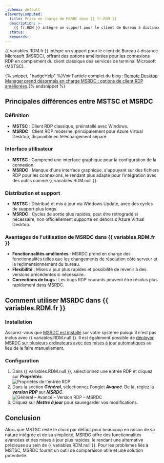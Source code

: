 ```yaml
---
_schema: default
eleventyComputed:
  title: Prise en charge de MSRDC dans {{ fr.RDM }}
  description: >-
    {{ fr.RDM }} intègre un support pour le client de Bureau à distance Microsoft (MSRDC), offrant des options améliorées pour les connexions RDP en complément du client classique des services de terminal Microsoft (MSTSC).
  status:
  keywords:
---
```

{{ variables.RDM.fr }} intègre un support pour le client de Bureau à distance Microsoft (MSRDC), offrant des options améliorées pour les connexions RDP en complément du client classique des services de terminal Microsoft (MSTSC).

{% snippet, "badgeHelp" %}Voir l'article complet du blog : [Remote Desktop Manager prend désormais en charge MSRDC : options de client RDP améliorées](https://blog.devolutions.net/2022/03/msrdc-is-now-supported-in-remote-desktop-manager/).{% endsnippet %}

## Principales différences entre MSTSC et MSRDC

### Définition

* **MSTSC** : Client RDP classique, préinstallé avec Windows.
* **MSRDC** : Client RDP moderne, principalement pour Azure Virtual Desktop, disponible en téléchargement séparé.

### Interface utilisateur

* **MSTSC** : Comprend une interface graphique pour la configuration de la connexion.
* **MSRDC** : Manque d'une interface graphique, s'appuyant sur des fichiers RDP pour les connexions, le rendant plus adapté pour l'intégration avec des outils comme {{ variables.RDM.null }}.

### Distribution et support

* **MSTSC** : Distribué et mis à jour via Windows Update, avec des cycles de support plus longs.
* **MSRDC** : Cycles de sortie plus rapides, peut être rétrogradé si nécessaire, non officiellement supporté en dehors d'Azure Virtual Desktop.

### Avantages de l'utilisation de MSRDC dans {{ variables.RDM.fr }}

* **Fonctionnalités améliorées** : MSRDC prend en charge des fonctionnalités telles que les changements de résolution côté serveur et le redimensionnement du bureau.
* **Flexibilité** : Mises à jour plus rapides et possibilité de revenir à des versions précédentes si nécessaire.
* **Corrections de bugs** : Les bugs RDP courants peuvent être résolus plus rapidement dans MSRDC.

## Comment utiliser MSRDC dans {{ variables.RDM.fr }}

### Installation

Assurez-vous que [MSRDC est installé](https://docs.microsoft.com/en-us/windows-server/remote/remote-desktop-services/clients/windowsdesktop "Se connecter à Azure Virtual Desktop avec le client de Bureau à distance pour Windows") sur votre système puisqu'il n'est pas inclus avec {{ variables.RDM.null }}. Il est également possible de [déployer MSRDC sur plusieurs ordinateurs avec des mises à jour automatiques](https://docs.microsoft.com/en-us/windows-server/remote/remote-desktop-services/clients/windowsdesktop-admin "Utiliser les fonctionnalités du client de Bureau à distance pour Windows lors de la connexion à Azure Virtual Desktop") au lieu de le faire manuellement.

### Configuration

1. Dans {{ variables.RDM.null }}, sélectionnez une entrée RDP et cliquez sur ***Propriétés***.<br>![Propriétés de l'entrée RDP](https://cdnweb.devolutions.net/docs/RDMW2058_2024_2.png)
2. Dans la section ***Général***, sélectionnez l'onglet ***Avancé***. De là, réglez la ***version RDP*** sur ***MSRDC***.<br>![Général – Avancé – Version RDP – MSRDC](https://cdnweb.devolutions.net/docs/RDMW2059_2024_2.png)
3. Cliquez sur ***Mettre à jour*** pour sauvegarder vos modifications.

## Conclusion

Alors que MSTSC reste le choix par défaut pour beaucoup en raison de sa nature intégrée et de sa simplicité, MSRDC offre des fonctionnalités avancées et des mises à jour plus rapides, le rendant une alternative précieuse au sein de {{ variables.RDM.null }}. Pour les problèmes liés à MSTSC, MSRDC fournit un outil de comparaison utile et une solution potentielle.